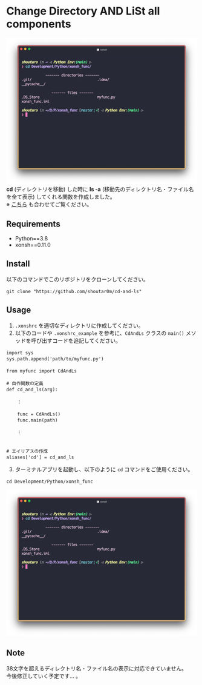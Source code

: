 # Change Directory AND LiSt all components
![demo](./imgs/demo.png)
**cd** (ディレクトリを移動) した時に **ls -a** (移動先のディレクトリ名・ファイル名を全て表示) してくれる関数を作成しました。  
※ [こちら](https://qiita.com/shoutar0m/items/df122410820cdf7c7dea) も合わせてご覧ください。

## Requirements
- Python==3.8
- xonsh==0.11.0

## Install
以下のコマンドでこのリポジトリをクローンしてください。

```
git clone "https://github.com/shoutar0m/cd-and-ls"
```

## Usage
1.  `.xonshrc` を適切なディレクトリに作成してください。
2.  以下のコードや `.xonshrc_example` を参考に、`CdAndLs` クラスの `main()` メソッドを呼び出すコードを追記してください。

```.xonshrc
import sys
sys.path.append('path/to/myfunc.py')
	
from myfunc import CdAndLs
	
# 自作関数の定義
def cd_and_ls(arg):
	
	︙
	
	func = CdAndLs()
	func.main(path)
	
	︙
	
	
# エイリアスの作成
aliases['cd'] = cd_and_ls
```
3. ターミナルアプリを起動し、以下のように `cd` コマンドをご使用ください。

```
cd Development/Python/xonsh_func 
```
![demo](./imgs/demo.png)
## Note
38文字を超えるディレクトリ名・ファイル名の表示に対応できていません。  
今後修正していく予定です... 。
